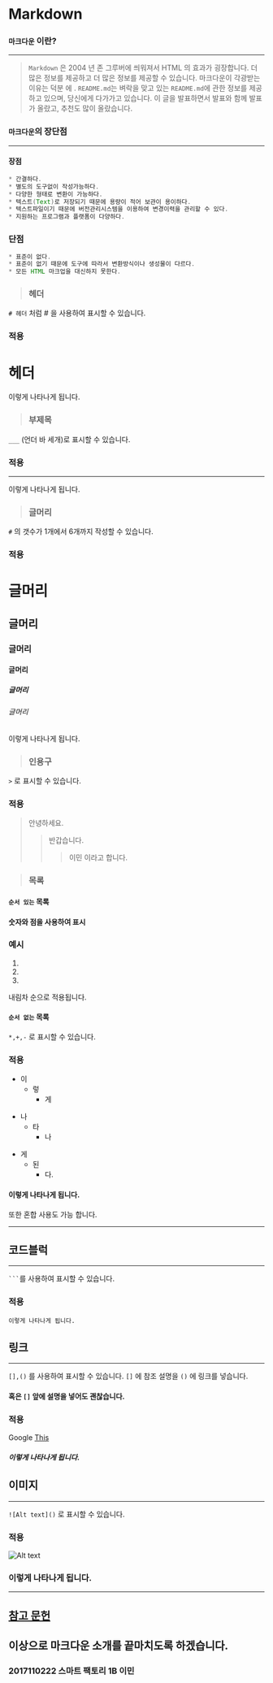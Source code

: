 # Markdown

### `마크다운` 이란?
______
>`Markdown` 은 2004 년 존 그루버에 씌워져서 HTML 의 효과가 굉장합니다. 더 많은 정보를 제공하고 더 많은 정보를 제공할 수 있습니다. 마크다운이 각광받는 이유는 덕분 에 . `README.md`는 벼락을 맞고 있는 `README.md`에 관한 정보를 제공하고 있으며, 당신에게 다가가고 있습니다. 이 글을 발표하면서 발표와 함께 발표가 올랐고, 추천도 많이 올랐습니다.
### `마크다운`의 장단점
____
#### 장점
```java
* 간결하다.
* 별도의 도구없이 작성가능하다.
* 다양한 형태로 변환이 가능하다.
* 텍스트(Text)로 저장되기 때문에 용량이 적어 보관이 용이하다.
* 텍스트파일이기 때문에 버전관리시스템을 이용하여 변경이력을 관리할 수 있다.
* 지원하는 프로그램과 플랫폼이 다양하다.
```
### 단점
```java
* 표준이 없다.
* 표준이 없기 때문에 도구에 따라서 변환방식이나 생성물이 다르다.
* 모든 HTML 마크업을 대신하지 못한다.
```
>### 헤더
`# 헤더` 처럼 # 을 사용하여 표시할 수 있습니다.
### 적용
# 헤더
이렇게 나타나게 됩니다.
>### 부제목
`___` (언더 바 세개)로 표시할 수 있습니다.
### 적용
---
이렇게 나타나게 됩니다.
>### 글머리
`#` 의 갯수가 1개에서 6개까지 작성할 수 있습니다.
### 적용
# 글머리
## 글머리
### 글머리
#### 글머리
##### 글머리
###### 글머리
이렇게 나타나게 됩니다.
>### 인용구
`>` 로 표시할 수 있습니다.
### 적용
> 안녕하세요.
>	> 반갑습니다.
>	>	> 이민 이라고 합니다.

>### 목록
#### `순서 있는` 목록
#### 숫자와 점을 사용하여 표시
### 예시
1.
2.
3.
내림차 순으로 적용됩니다.
#### `순서 없는` 목록
`*,+,-` 로 표시할 수 있습니다.
### 적용
* 이 
  * 렇
    * 게 
+ 나
  + 타  
    + 나
- 게 
  - 된
    - 다. 
#### 이렇게 나타나게 됩니다.
또한 혼합 사용도 가능 합니다.
___
## 코드블럭
___
` ``` `를 사용하여 표시할 수 있습니다.
### 적용
```
이렇게 나타나게 됩니다.
```
## 링크
___
`[],()` 를 사용하여 표시할 수 있습니다.
`[]` 에 참조 설명을 `()` 에 링크를 넣습니다.
#### 혹은 `[]` 앞에 설명을 넣어도 괜찮습니다.
### 적용
Google [This](https://www.google.co.kr/?gws_rd=ssl)
##### 이렇게 나타나게 됩니다.
## 이미지
___
`![Alt text]()` 로 표시할 수 있습니다.
### 적용
![Alt text](https://search.pstatic.net/common/?src=http%3A%2F%2Fcafefiles.naver.net%2Fdata9%2F2005%2F10%2F13%2F298%2F%25BA%25B8%25B3%25EB%25BA%25B8%25B3%25EB.jpg&type=sc960_832)
### 이렇게 나타나게 됩니다.
*******************
## [참고 문헌](https://gist.github.com/ihoneymon/652be052a0727ad59601)
## 이상으로 마크다운 소개를 끝마치도록 하겠습니다.
### 2017110222 스마트 팩토리 1B 이민    
